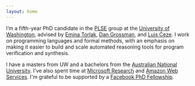 ```yaml
---
layout: home
---
```


I’m a fifth-year PhD candidate in the [PLSE][] group at the [University of Washington][uw], advised by [Emina Torlak][emina], [Dan Grossman][djg], and [Luis Ceze][luisceze].
I work on programming languages and formal methods,
with an emphasis on making it easier to build and scale automated reasoning tools
for program verification and synthesis.

I have a masters from UW and a bachelors from the [Australian National University][anu].
I've also spent time at [Microsoft Research][msr] and [Amazon Web Services][aws].
I'm grateful to be supported by a [Facebook PhD Fellowship][fb].

[plse]: https://uwplse.org
[uw]: https://www.cs.washington.edu
[luisceze]: https://homes.cs.washington.edu/~luisceze/
[djg]: https://homes.cs.washington.edu/~djg/
[emina]: https://homes.cs.washington.edu/~emina/
[anu]: https://www.anu.edu.au
[msr]: https://research.microsoft.com
[aws]: https://aws.amazon.com
[fb]: https://research.fb.com/programs/fellowship/